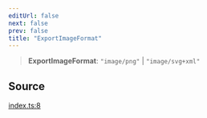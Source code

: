 ```yaml
---
editUrl: false
next: false
prev: false
title: "ExportImageFormat"
---
```


> **ExportImageFormat**: `"image/png"` \| `"image/svg+xml"`

## Source

[index.ts:8](https://github.com/dgmjs/dgmjs/blob/main/packages/export/src/index.ts#L8)
